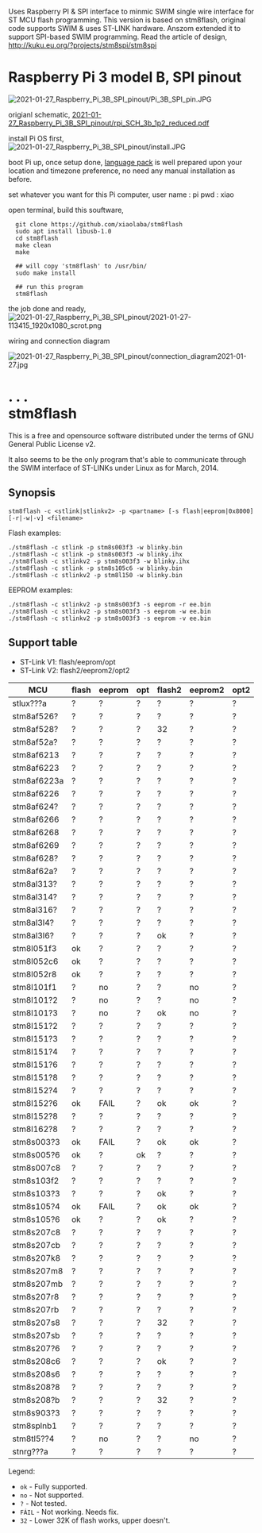 


Uses Raspberry PI & SPI interface to minmic SWIM single wire interface for ST MCU flash programming. This version is based on stm8flash, original code supports SWIM & uses ST-LINK hardware. Anszom extended it to support SPI-based SWIM programming. Read the article of design, http://kuku.eu.org/?projects/stm8spi/stm8spi  


Raspberry Pi 3 model B, SPI pinout  
==================================  
![2021-01-27_Raspberry_Pi_3B_SPI_pinout/Pi_3B_SPI_pin.JPG](2021-01-27_Raspberry_Pi_3B_SPI_pinout/Pi_3B_SPI_pin.JPG)  

origianl schematic,
[2021-01-27_Raspberry_Pi_3B_SPI_pinout/rpi_SCH_3b_1p2_reduced.pdf](2021-01-27_Raspberry_Pi_3B_SPI_pinout/rpi_SCH_3b_1p2_reduced.pdf)


install Pi OS first,  
![2021-01-27_Raspberry_Pi_3B_SPI_pinout/install.JPG](2021-01-27_Raspberry_Pi_3B_SPI_pinout/install.JPG)  

boot Pi up, once setup done, [language pack](https://xiaolaba.wordpress.com/2016/04/10/raspberry-pi-3-chinese-characters-display-and-input/) is well prepared upon your location and timezone preference, no need any manual installation as before.

set whatever you want for this Pi computer,
 user name : pi
 pwd : xiao

open terminal, build this souftware,  
```  
  git clone https://github.com/xiaolaba/stm8flash  
  sudo apt install libusb-1.0  
  cd stm8flash  
  make clean  
  make  
  
  ## will copy 'stm8flash' to /usr/bin/ 
  sudo make install
  
  ## run this program
  stm8flash
```  
  
the job done and ready,  
![2021-01-27_Raspberry_Pi_3B_SPI_pinout/2021-01-27-113415_1920x1080_scrot.png](2021-01-27_Raspberry_Pi_3B_SPI_pinout/2021-01-27-113415_1920x1080_scrot.png)

wiring and connection diagram  

![2021-01-27_Raspberry_Pi_3B_SPI_pinout/connection_diagram2021-01-27.jpg](2021-01-27_Raspberry_Pi_3B_SPI_pinout/connection_diagram2021-01-27.jpg)  

 
  
  
    
.    .
.  
stm8flash
=========

This is a free and opensource software distributed under the terms of GNU General Public License v2.

It also seems to be the only program that's able to communicate through the SWIM interface of ST-LINKs under Linux as for March, 2014.


Synopsis
--------

```
stm8flash -c <stlink|stlinkv2> -p <partname> [-s flash|eeprom|0x8000] [-r|-w|-v] <filename>
```

Flash examples:
```nohighlight
./stm8flash -c stlink -p stm8s003f3 -w blinky.bin
./stm8flash -c stlink -p stm8s003f3 -w blinky.ihx
./stm8flash -c stlinkv2 -p stm8s003f3 -w blinky.ihx
./stm8flash -c stlink -p stm8s105c6 -w blinky.bin
./stm8flash -c stlinkv2 -p stm8l150 -w blinky.bin
```

EEPROM examples:
```nohighlight
./stm8flash -c stlinkv2 -p stm8s003f3 -s eeprom -r ee.bin
./stm8flash -c stlinkv2 -p stm8s003f3 -s eeprom -w ee.bin
./stm8flash -c stlinkv2 -p stm8s003f3 -s eeprom -v ee.bin
```

Support table
-------------

  * ST-Link V1: flash/eeprom/opt
  * ST-Link V2: flash2/eeprom2/opt2

| MCU         | flash | eeprom | opt  | flash2 | eeprom2 | opt2  |
|-------------|-------|--------|------|--------|---------|-------|
| stlux???a   |  ?    |  ?     |  ?   |  ?     |  ?      |  ?    |
| stm8af526?  |  ?    |  ?     |  ?   |  ?     |  ?      |  ?    |
| stm8af528?  |  ?    |  ?     |  ?   |  32    |  ?      |  ?    |
| stm8af52a?  |  ?    |  ?     |  ?   |  ?     |  ?      |  ?    |
| stm8af6213  |  ?    |  ?     |  ?   |  ?     |  ?      |  ?    |
| stm8af6223  |  ?    |  ?     |  ?   |  ?     |  ?      |  ?    |
| stm8af6223a |  ?    |  ?     |  ?   |  ?     |  ?      |  ?    |
| stm8af6226  |  ?    |  ?     |  ?   |  ?     |  ?      |  ?    |
| stm8af624?  |  ?    |  ?     |  ?   |  ?     |  ?      |  ?    |
| stm8af6266  |  ?    |  ?     |  ?   |  ?     |  ?      |  ?    |
| stm8af6268  |  ?    |  ?     |  ?   |  ?     |  ?      |  ?    |
| stm8af6269  |  ?    |  ?     |  ?   |  ?     |  ?      |  ?    |
| stm8af628?  |  ?    |  ?     |  ?   |  ?     |  ?      |  ?    |
| stm8af62a?  |  ?    |  ?     |  ?   |  ?     |  ?      |  ?    |
| stm8al313?  |  ?    |  ?     |  ?   |  ?     |  ?      |  ?    |
| stm8al314?  |  ?    |  ?     |  ?   |  ?     |  ?      |  ?    |
| stm8al316?  |  ?    |  ?     |  ?   |  ?     |  ?      |  ?    |
| stm8al3l4?  |  ?    |  ?     |  ?   |  ?     |  ?      |  ?    |
| stm8al3l6?  |  ?    |  ?     |  ?   |  ok    |  ?      |  ?    |
| stm8l051f3  |  ok   |  ?     |  ?   |  ?     |  ?      |  ?    |
| stm8l052c6  |  ok   |  ?     |  ?   |  ?     |  ?      |  ?    |
| stm8l052r8  |  ok   |  ?     |  ?   |  ?     |  ?      |  ?    |
| stm8l101f1  |  ?    |  no    |  ?   |  ?     |  no     |  ?    |
| stm8l101?2  |  ?    |  no    |  ?   |  ?     |  no     |  ?    |
| stm8l101?3  |  ?    |  no    |  ?   |  ok    |  no     |  ?    |
| stm8l151?2  |  ?    |  ?     |  ?   |  ?     |  ?      |  ?    |
| stm8l151?3  |  ?    |  ?     |  ?   |  ?     |  ?      |  ?    |
| stm8l151?4  |  ?    |  ?     |  ?   |  ?     |  ?      |  ?    |
| stm8l151?6  |  ?    |  ?     |  ?   |  ?     |  ?      |  ?    |
| stm8l151?8  |  ?    |  ?     |  ?   |  ?     |  ?      |  ?    |
| stm8l152?4  |  ?    |  ?     |  ?   |  ?     |  ?      |  ?    |
| stm8l152?6  |  ok   |  FAIL  |  ?   |  ok    |  ok     |  ?    |
| stm8l152?8  |  ?    |  ?     |  ?   |  ?     |  ?      |  ?    |
| stm8l162?8  |  ?    |  ?     |  ?   |  ?     |  ?      |  ?    |
| stm8s003?3  |  ok   |  FAIL  |  ?   |  ok    |  ok     |  ?    |
| stm8s005?6  |  ok   |  ?     |  ok  |  ?     |  ?      |  ?    |
| stm8s007c8  |  ?    |  ?     |  ?   |  ?     |  ?      |  ?    |
| stm8s103f2  |  ?    |  ?     |  ?   |  ?     |  ?      |  ?    |
| stm8s103?3  |  ?    |  ?     |  ?   |  ok    |  ?      |  ?    |
| stm8s105?4  |  ok   |  FAIL  |  ?   |  ok    |  ok     |  ?    |
| stm8s105?6  |  ok   |  ?     |  ?   |  ok    |  ?      |  ?    |
| stm8s207c8  |  ?    |  ?     |  ?   |  ?     |  ?      |  ?    |
| stm8s207cb  |  ?    |  ?     |  ?   |  ?     |  ?      |  ?    |
| stm8s207k8  |  ?    |  ?     |  ?   |  ?     |  ?      |  ?    |
| stm8s207m8  |  ?    |  ?     |  ?   |  ?     |  ?      |  ?    |
| stm8s207mb  |  ?    |  ?     |  ?   |  ?     |  ?      |  ?    |
| stm8s207r8  |  ?    |  ?     |  ?   |  ?     |  ?      |  ?    |
| stm8s207rb  |  ?    |  ?     |  ?   |  ?     |  ?      |  ?    |
| stm8s207s8  |  ?    |  ?     |  ?   |  32    |  ?      |  ?    |
| stm8s207sb  |  ?    |  ?     |  ?   |  ?     |  ?      |  ?    |
| stm8s207?6  |  ?    |  ?     |  ?   |  ?     |  ?      |  ?    |
| stm8s208c6  |  ?    |  ?     |  ?   |  ok    |  ?      |  ?    |
| stm8s208s6  |  ?    |  ?     |  ?   |  ?     |  ?      |  ?    |
| stm8s208?8  |  ?    |  ?     |  ?   |  ?     |  ?      |  ?    |
| stm8s208?b  |  ?    |  ?     |  ?   |  32    |  ?      |  ?    |
| stm8s903?3  |  ?    |  ?     |  ?   |  ?     |  ?      |  ?    |
| stm8splnb1  |  ?    |  ?     |  ?   |  ?     |  ?      |  ?    |
| stm8tl5??4  |  ?    |  no    |  ?   |  ?     |  no     |  ?    |
| stnrg???a   |  ?    |  ?     |  ?   |  ?     |  ?      |  ?    |

Legend:

  * `ok`   - Fully supported.
  * `no`   - Not supported.
  * `?`    - Not tested.
  * `FÁIL` - Not working. Needs fix.
  * `32`   - Lower 32K of flash works, upper doesn't.

